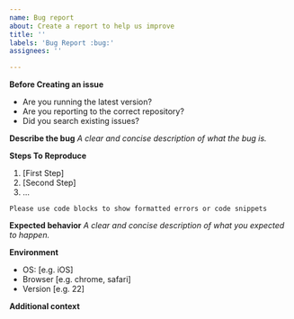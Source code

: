 ```yaml
---
name: Bug report
about: Create a report to help us improve
title: ''
labels: 'Bug Report :bug:'
assignees: ''

---
```


**Before Creating an issue**

- Are you running the latest version?
- Are you reporting to the correct repository?
- Did you search existing issues?

**Describe the bug**
*A clear and concise description of what the bug is.*

**Steps To Reproduce**

1. [First Step]
2. [Second Step]
3. ...

```
Please use code blocks to show formatted errors or code snippets
```

**Expected behavior**
*A clear and concise description of what you expected to happen.*


**Environment**
 - OS: [e.g. iOS]
 - Browser [e.g. chrome, safari]
 - Version [e.g. 22]

**Additional context**
